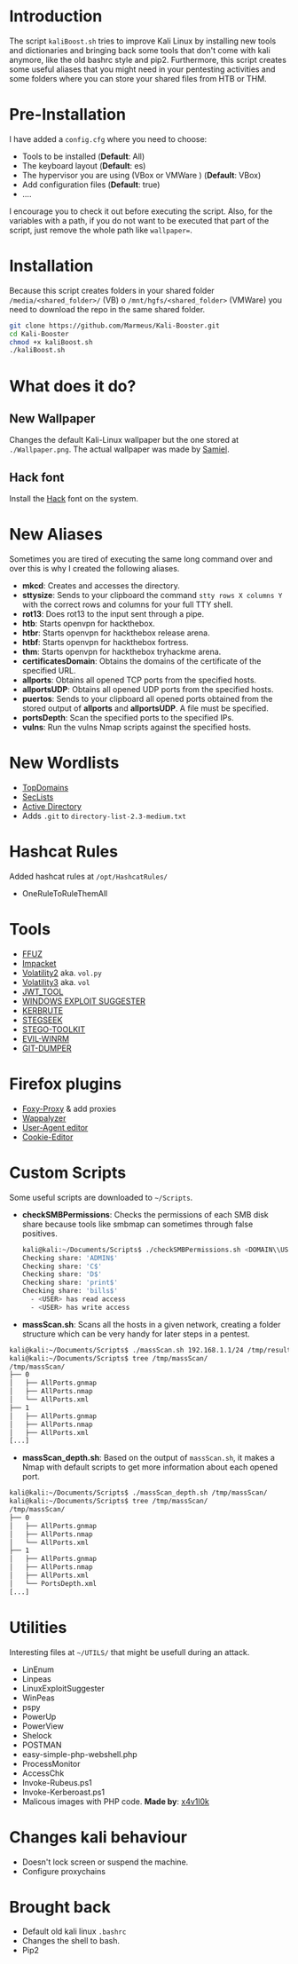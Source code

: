 # Introduction
The script `kaliBoost.sh` tries to improve Kali Linux by installing new tools and dictionaries and bringing back some tools that don't come with kali anymore, like the old bashrc style and pip2.
Furthermore, this script creates some useful aliases that you might need in your pentesting activities and some folders where you can store your shared files from HTB or THM.

# Pre-Installation
I have added a `config.cfg` where you need to choose:

* Tools to be installed (**Default**: All)
* The keyboard layout (**Default**: es)
* The hypervisor you are using (VBox or VMWare ) (**Default**: VBox)
* Add configuration files (**Default**: true)
* ....

I encourage you to check it out before executing the script. Also, for the variables with a path, if you do not want to be executed that part of the script, just remove the whole path like `wallpaper=`.

# Installation

Because this script creates folders in your shared folder `/media/<shared_folder>/` (VB) o `/mnt/hgfs/<shared_folder>` (VMWare) you need to download the repo in the same shared folder.

```bash
git clone https://github.com/Marmeus/Kali-Booster.git
cd Kali-Booster
chmod +x kaliBoost.sh
./kaliBoost.sh
```
# What does it do?

## New Wallpaper

Changes the default Kali-Linux wallpaper but the one stored at `./Wallpaper.png`. The actual wallpaper was made by [Samiel](https://www.teepublic.com/user/samiel).

## Hack font

Install the [Hack](https://github.com/source-foundry/Hack) font on the system.

# New Aliases
Sometimes you are tired of executing the same long command over and over this is why I created the following aliases.
-  **mkcd**: Creates and accesses the directory.
-  **sttysize**: Sends to your clipboard the command `stty rows X columns Y` with the correct rows and columns for your full TTY shell. 
- **rot13**: Does rot13 to the input sent through a pipe.
-  **htb**: Starts openvpn for hackthebox.
-  **htbr**: Starts openvpn for hackthebox release arena.
-  **htbf**: Starts openvpn for hackthebox fortress.
-  **thm**: Starts openvpn for hackthebox tryhackme arena.
-  **certificatesDomain**: Obtains the domains of the certificate of the specified URL.
-  **allports**: Obtains all opened TCP ports from the specified hosts.
-  **allportsUDP**: Obtains all opened UDP ports from the specified hosts.
-  **puertos**: Sends to your clipboard all opened ports obtained from the stored output of **allports** and **allportsUDP**. A file must be specified. 
-  **portsDepth**: Scan the specified ports to the specified IPs.
-  **vulns**: Run the vulns Nmap scripts against the specified hosts.

# New Wordlists

-  [TopDomains](https://github.com/rbsec/dnscan)
-  [SecLists](https://github.com/danielmiessler/SecLists)
-  [Active Directory](https://github.com/Cryilllic/Active-Directory-Wordlists)
-  Adds `.git` to `directory-list-2.3-medium.txt`

# Hashcat Rules
Added hashcat rules at `/opt/HashcatRules/`
- OneRuleToRuleThemAll

# Tools
- [FFUZ](https://github.com/ffuf/ffuf/)
- [Impacket](https://github.com/ffuf/ffuf)
- [Volatility2](https://github.com/volatilityfoundation/volatility) aka. `vol.py`
- [Volatility3](https://github.com/volatilityfoundation/volatility3) aka. `vol`
- [JWT_TOOL](https://github.com/ticarpi/jwt_tool)
- [WINDOWS EXPLOIT SUGGESTER](https://github.com/AonCyberLabs/Windows-Exploit-Suggester/)
- [KERBRUTE](https://github.com/ropnop/kerbrute/)
- [STEGSEEK](https://github.com/RickdeJager/stegseek/)
- [STEGO-TOOLKIT](https://github.com/DominicBreuker/stego-toolkit)
- [EVIL-WINRM](https://github.com/Hackplayers/evil-winrm)
- [GIT-DUMPER](https://github.com/arthaud/git-dumper)

# Firefox plugins
- [Foxy-Proxy](https://addons.mozilla.org/en-US/firefox/addon/foxyproxy-standard/) & add proxies
- [Wappalyzer](https://addons.mozilla.org/en-US/firefox/addon/wappalyzer/)
- [User-Agent editor](https://addons.mozilla.org/en-US/firefox/addon/user-agent-string-switcher/)
- [Cookie-Editor](https://addons.mozilla.org/en-US/firefox/addon/cookie-editor/)

# Custom Scripts
Some useful scripts are downloaded to `~/Scripts`.

- **checkSMBPermissions**: Checks the permissions of each SMB disk share because tools like smbmap can sometimes through false positives.

  ```bash
  kali@kali:~/Documents/Scripts$ ./checkSMBPermissions.sh <DOMAIN\\USER> <PASSWORD> <IP>
  Checking share: 'ADMIN$'
  Checking share: 'C$'
  Checking share: 'D$'
  Checking share: 'print$'
  Checking share: 'bills$'
    - <USER> has read access
    - <USER> has write access
  ```

- **massScan.sh**: Scans all the hosts in a given network, creating a folder structure which can be very handy for later steps in a pentest.

```bash
kali@kali:~/Documents/Scripts$ ./massScan.sh 192.168.1.1/24 /tmp/results
kali@kali:~/Documents/Scripts$ tree /tmp/massScan/
/tmp/massScan/
├── 0
│   ├── AllPorts.gnmap
│   ├── AllPorts.nmap
│   └── AllPorts.xml
├── 1
│   ├── AllPorts.gnmap
│   ├── AllPorts.nmap
│   ├── AllPorts.xml
[...]
```

- **massScan_depth.sh**: Based on the output of `massScan.sh`, it makes a Nmap with default scripts to get more information about each opened port.

```bash
kali@kali:~/Documents/Scripts$ ./massScan_depth.sh /tmp/massScan/
kali@kali:~/Documents/Scripts$ tree /tmp/massScan/
/tmp/massScan/
├── 0
│   ├── AllPorts.gnmap
│   ├── AllPorts.nmap
│   └── AllPorts.xml
├── 1
│   ├── AllPorts.gnmap
│   ├── AllPorts.nmap
│   ├── AllPorts.xml
│   └── PortsDepth.xml
[...]
```

# Utilities
Interesting files at `~/UTILS/` that might be usefull during an attack.

- LinEnum
- Linpeas
- LinuxExploitSuggester
- WinPeas
- pspy
- PowerUp
- PowerView
- Shelock
- POSTMAN
- easy-simple-php-webshell.php
- ProcessMonitor
- AccessChk
- Invoke-Rubeus.ps1
- Invoke-Kerberoast.ps1
- Malicous images with PHP code. **Made by**: [x4v1l0k](https://twitter.com/x4v1l0k)

# Changes kali behaviour
- Doesn't lock screen or suspend the machine.
- Configure proxychains

# Brought back
- Default old kali linux `.bashrc`
- Changes the shell to bash.
- Pip2

